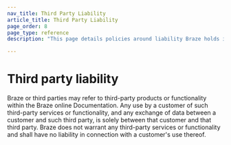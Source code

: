 ```yaml
---
nav_title: Third Party Liability
article_title: Third Party Liability
page_order: 8
page_type: reference
description: "This page details policies around liability Braze holds in reference to its associated third parties."

---
```


<!--
Warning! Don't make any changes to this document without approval from the legal department.
-->

# Third party liability

Braze or third parties may refer to third-party products or functionality within the Braze online Documentation.  Any use by a customer of such third-party services or functionality, and any exchange of data between a customer and such third party, is solely between that customer and that third party.  Braze does not warrant any third-party services or functionality and shall have no liability in connection with a customer's use thereof.
